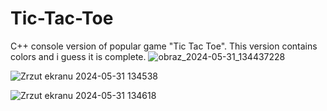 # Tic-Tac-Toe
C++ console version of popular game "Tic Tac Toe". This version contains colors and i guess it is complete. 
![obraz_2024-05-31_134437228](https://github.com/Cashtann/Tic-Tac-Toe/assets/121943141/ff22a666-1265-458e-a08c-3c8849858902)

![Zrzut ekranu 2024-05-31 134538](https://github.com/Cashtann/Tic-Tac-Toe/assets/121943141/088521ab-bf80-478a-976d-d82a7a743133)

![Zrzut ekranu 2024-05-31 134618](https://github.com/Cashtann/Tic-Tac-Toe/assets/121943141/79411bcd-a3b6-4d11-a7f0-549cffac6379)

